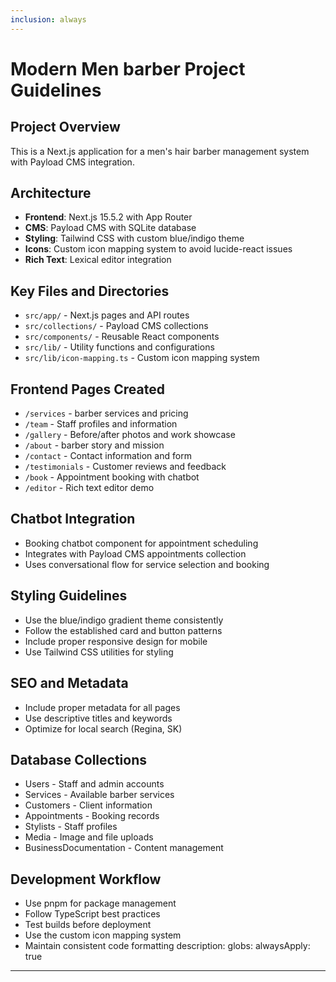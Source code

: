 ```yaml
---
inclusion: always
---
```

# Modern Men barber Project Guidelines

## Project Overview
This is a Next.js application for a men's hair barber management system with Payload CMS integration.

## Architecture
- **Frontend**: Next.js 15.5.2 with App Router
- **CMS**: Payload CMS with SQLite database
- **Styling**: Tailwind CSS with custom blue/indigo theme
- **Icons**: Custom icon mapping system to avoid lucide-react issues
- **Rich Text**: Lexical editor integration

## Key Files and Directories
- `src/app/` - Next.js pages and API routes
- `src/collections/` - Payload CMS collections
- `src/components/` - Reusable React components
- `src/lib/` - Utility functions and configurations
- `src/lib/icon-mapping.ts` - Custom icon mapping system

## Frontend Pages Created
- `/services` - barber services and pricing
- `/team` - Staff profiles and information
- `/gallery` - Before/after photos and work showcase
- `/about` - barber story and mission
- `/contact` - Contact information and form
- `/testimonials` - Customer reviews and feedback
- `/book` - Appointment booking with chatbot
- `/editor` - Rich text editor demo

## Chatbot Integration
- Booking chatbot component for appointment scheduling
- Integrates with Payload CMS appointments collection
- Uses conversational flow for service selection and booking

## Styling Guidelines
- Use the blue/indigo gradient theme consistently
- Follow the established card and button patterns
- Include proper responsive design for mobile
- Use Tailwind CSS utilities for styling

## SEO and Metadata
- Include proper metadata for all pages
- Use descriptive titles and keywords
- Optimize for local search (Regina, SK)

## Database Collections
- Users - Staff and admin accounts
- Services - Available barber services
- Customers - Client information
- Appointments - Booking records
- Stylists - Staff profiles
- Media - Image and file uploads
- BusinessDocumentation - Content management

## Development Workflow
- Use pnpm for package management
- Follow TypeScript best practices
- Test builds before deployment
- Use the custom icon mapping system
- Maintain consistent code formatting
description:
globs:
alwaysApply: true
---
